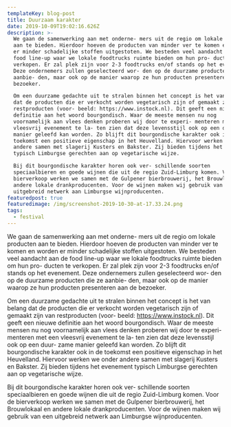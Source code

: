 ```yaml
---
templateKey: blog-post
title: Duurzaam karakter
date: 2019-10-09T19:02:16.626Z
description: >-
  We gaan de samenwerking aan met onderne- mers uit de regio om lokale producten
  aan te bieden. Hierdoor hoeven de producten van minder ver te komen en worden
  er minder schadelijke stoffen uitgestoten. We besteden veel aandacht aan de
  food line-up waar we lokale foodtrucks ruimte bieden om hun pro- ducten te
  verkopen. Er zal plek zijn voor 2-3 foodtrucks en/of stands op het evenement.
  Deze ondernemers zullen geselecteerd wor- den op de duurzame producten die ze
  aanbie- den, maar ook op de manier waarop ze hun producten presenteren aan de
  bezoeker.

  Om een duurzame gedachte uit te stralen binnen het concept is het van belang
  dat de producten die er verkocht worden vegetarisch zijn of gemaakt zijn van
  restproducten (voor- beeld: https://www.instock.nl). Dit geeft een nieuwe
  definitie aan het woord bourgondisch. Waar de meeste mensen nu nog
  voornamelijk aan vlees denken proberen wij door te experi- menteren met een
  vleesvrij evenement te la- ten zien dat deze levensstijl ook op een duur- zame
  manier geleefd kan worden. Zo blijft dit bourgondische karakter ook in de
  toekomst een positieve eigenschap in het Heuvelland. Hiervoor werken we onder
  andere samen met slagerij Kusters en Bakster. Zij bieden tijdens het evenement
  typisch Limburgse gerechten aan op vegetarische wijze.

  Bij dit bourgondische karakter horen ook ver- schillende soorten
  speciaalbieren en goede wijnen die uit de regio Zuid-Limburg komen. Voor de
  bierverkoop werken we samen met de Gulpener bierbrouwerij, het Brouwlokaal en
  andere lokale drankproducenten. Voor de wijnen maken wij gebruik van een
  uitgebreid netwerk aan Limburgse wijnproducenten.
featuredpost: true
featuredimage: /img/screenshot-2019-10-30-at-17.33.24.png
tags:
  - festival
---
```

We gaan de samenwerking aan met onderne- mers uit de regio om lokale producten aan te bieden. Hierdoor hoeven de producten van minder ver te komen en worden er minder schadelijke stoffen uitgestoten. We besteden veel aandacht aan de food line-up waar we lokale foodtrucks ruimte bieden om hun pro- ducten te verkopen. Er zal plek zijn voor 2-3 foodtrucks en/of stands op het evenement. Deze ondernemers zullen geselecteerd wor- den op de duurzame producten die ze aanbie- den, maar ook op de manier waarop ze hun producten presenteren aan de bezoeker.

Om een duurzame gedachte uit te stralen binnen het concept is het van belang dat de producten die er verkocht worden vegetarisch zijn of gemaakt zijn van restproducten (voor- beeld: https://www.instock.nl). Dit geeft een nieuwe definitie aan het woord bourgondisch. Waar de meeste mensen nu nog voornamelijk aan vlees denken proberen wij door te experi- menteren met een vleesvrij evenement te la- ten zien dat deze levensstijl ook op een duur- zame manier geleefd kan worden. Zo blijft dit bourgondische karakter ook in de toekomst een positieve eigenschap in het Heuvelland. Hiervoor werken we onder andere samen met slagerij Kusters en Bakster. Zij bieden tijdens het evenement typisch Limburgse gerechten aan op vegetarische wijze.

Bij dit bourgondische karakter horen ook ver- schillende soorten speciaalbieren en goede wijnen die uit de regio Zuid-Limburg komen. Voor de bierverkoop werken we samen met de Gulpener bierbrouwerij, het Brouwlokaal en andere lokale drankproducenten. Voor de wijnen maken wij gebruik van een uitgebreid netwerk aan Limburgse wijnproducenten.
